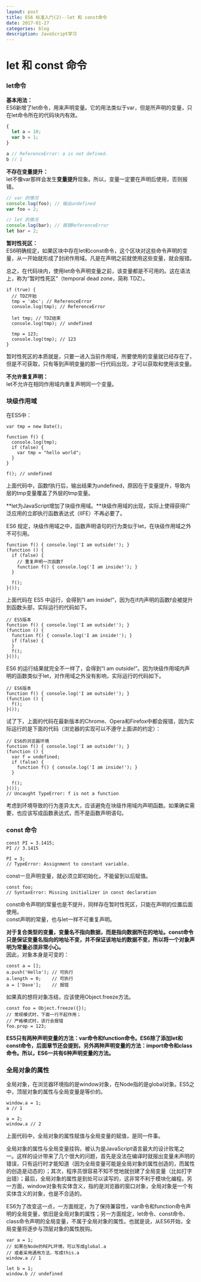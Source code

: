 ```yaml
---
layout: post
title: ES6 标准入门(2)--let 和 const命令
date: 2017-01-27
categories: blog
description: JavaScript学习
---
```


# let 和 const 命令    

### let命令    
**基本用法：**    
ES6新增了let命令，用来声明变量。它的用法类似于var，但是所声明的变量，只在let命令所在的代码块内有效。    

``` javascript
{
  let a = 10;
  var b = 1;
}

a // ReferenceError: a is not defined.
b // 1
```

**不存在变量提升：**    
let不像var那样会发生**变量提升**现象。所以，变量一定要在声明后使用，否则报错。    

``` javascript
// var 的情况
console.log(foo); // 输出undefined
var foo = 2;

// let 的情况
console.log(bar); // 报错ReferenceError
let bar = 2;
```

**暂时性死区：**    
ES6明确规定，如果区块中存在let和const命令，这个区块对这些命令声明的变量，从一开始就形成了封闭作用域。凡是在声明之前就使用这些变量，就会报错。    

总之，在代码块内，使用let命令声明变量之前，该变量都是不可用的。这在语法上，称为“暂时性死区”（temporal dead zone，简称 TDZ）。    

```
if (true) {
  // TDZ开始
  tmp = 'abc'; // ReferenceError
  console.log(tmp); // ReferenceError

  let tmp; // TDZ结束
  console.log(tmp); // undefined

  tmp = 123;
  console.log(tmp); // 123
}
```
暂时性死区的本质就是，只要一进入当前作用域，所要使用的变量就已经存在了，但是不可获取，只有等到声明变量的那一行代码出现，才可以获取和使用该变量。    

**不允许重复声明：**    
let不允许在相同作用域内重复声明同一个变量。    

### 块级作用域    
在ES5中：    

```
var tmp = new Date();

function f() {
  console.log(tmp);
  if (false) {
    var tmp = "hello world";
  }
}

f(); // undefined
```
上面代码中，函数f执行后，输出结果为undefined，原因在于变量提升，导致内层的tmp变量覆盖了外层的tmp变量。    

**let为JavaScript增加了块级作用域。**块级作用域的出现，实际上使得获得广泛应用的立即执行函数表达式（IIFE）不再必要了。    

ES6 规定，块级作用域之中，函数声明语句的行为类似于let，在块级作用域之外不可引用。    

``` 
function f() { console.log('I am outside!'); }
(function () {
  if (false) {
    // 重复声明一次函数f
    function f() { console.log('I am inside!'); }
  }

  f();
}());
```
上面代码在 ES5 中运行，会得到“I am inside!”，因为在if内声明的函数f会被提升到函数头部，实际运行的代码如下。    

```
// ES5版本
function f() { console.log('I am outside!'); }
(function () {
  function f() { console.log('I am inside!'); }
  if (false) {
  }
  f();
}());
```

ES6 的运行结果就完全不一样了，会得到“I am outside!”。因为块级作用域内声明的函数类似于let，对作用域之外没有影响，实际运行的代码如下。    

```
// ES6版本
function f() { console.log('I am outside!'); }
(function () {
  f();
}());
```

试了下，上面的代码在最新版本的Chrome、Opera和Firefox中都会报错，因为实际运行的是下面的代码（浏览器的实现可以不遵守上面讲的约定）：    

```
// ES6的浏览器环境
function f() { console.log('I am outside!'); }
(function () {
  var f = undefined;
  if (false) {
    function f() { console.log('I am inside!'); }
  }

  f();
}());
// Uncaught TypeError: f is not a function
```

考虑到环境导致的行为差异太大，应该避免在块级作用域内声明函数。如果确实需要，也应该写成函数表达式，而不是函数声明语句。    

### const 命令    

```
const PI = 3.1415;
PI // 3.1415

PI = 3;
// TypeError: Assignment to constant variable.
```
const一旦声明变量，就必须立即初始化，不能留到以后赋值。    

```
const foo;
// SyntaxError: Missing initializer in const declaration
```
const命令声明的常量也是不提升，同样存在暂时性死区，只能在声明的位置后面使用。    
const声明的常量，也与let一样不可重复声明。    

**对于复合类型的变量，变量名不指向数据，而是指向数据所在的地址。const命令只是保证变量名指向的地址不变，并不保证该地址的数据不变，所以将一个对象声明为常量必须非常小心。**    
因此，对象本身是可变的：    

```
const a = [];
a.push('Hello'); // 可执行
a.length = 0;    // 可执行
a = ['Dave'];    // 报错
```
如果真的想将对象冻结，应该使用Object.freeze方法。    

```
const foo = Object.freeze({});
// 常规模式时，下面一行不起作用；
// 严格模式时，该行会报错
foo.prop = 123;
```

**ES5只有两种声明变量的方法：var命令和function命令。ES6除了添加let和const命令，后面章节还会提到，另外两种声明变量的方法：import命令和class命令。所以，ES6一共有6种声明变量的方法。**    

### 全局对象的属性    
全局对象，在浏览器环境指的是window对象，在Node指的是global对象。ES5之中，顶层对象的属性与全局变量是等价的。    

```
window.a = 1;
a // 1

a = 2;
window.a // 2
```
上面代码中，全局对象的属性赋值与全局变量的赋值，是同一件事。    

全局对象的属性与全局变量挂钩，被认为是JavaScript语言最大的设计败笔之一。这样的设计带来了几个很大的问题，首先是没法在编译时就报出变量未声明的错误，只有运行时才能知道（因为全局变量可能是全局对象的属性创造的，而属性的创造是动态的）；其次，程序员很容易不知不觉地就创建了全局变量（比如打字出错）；最后，全局对象的属性是到处可以读写的，这非常不利于模块化编程。另一方面，window对象有实体含义，指的是浏览器的窗口对象，全局对象是一个有实体含义的对象，也是不合适的。    

ES6为了改变这一点，一方面规定，为了保持兼容性，var命令和function命令声明的全局变量，依旧是全局对象的属性；另一方面规定，let命令、const命令、class命令声明的全局变量，不属于全局对象的属性。也就是说，从ES6开始，全局变量将逐步与顶层对象的属性脱钩。      

```
var a = 1;
// 如果在Node的REPL环境，可以写成global.a
// 或者采用通用方法，写成this.a
window.a // 1

let b = 1;
window.b // undefined
```